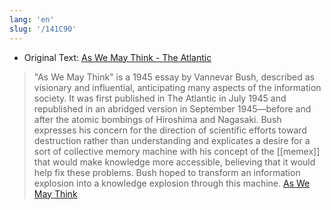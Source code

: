 ```yaml
---
lang: 'en'
slug: '/141C90'
---
```


- Original Text: [As We May Think - The Atlantic](https://www.theatlantic.com/magazine/archive/1945/07/as-we-may-think/303881/)

> "As We May Think" is a 1945 essay by Vannevar Bush, described as visionary and influential, anticipating many aspects of the information society. It was first published in The Atlantic in July 1945 and republished in an abridged version in September 1945—before and after the atomic bombings of Hiroshima and Nagasaki. Bush expresses his concern for the direction of scientific efforts toward destruction rather than understanding and explicates a desire for a sort of collective memory machine with his concept of the [[memex]] that would make knowledge more accessible, believing that it would help fix these problems. Bush hoped to transform an information explosion into a knowledge explosion through this machine. [As We May Think](https://en.wikipedia.org/wiki/As_We_May_Think)
